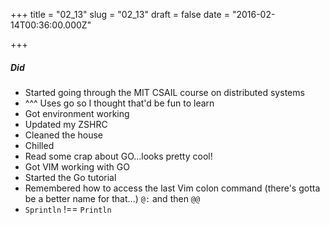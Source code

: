 
+++
title = "02_13"
slug = "02_13"
draft = false
date = "2016-02-14T00:36:00.000Z"

+++
##### Did
- Started going through the MIT CSAIL course on distributed systems
- ^^^ Uses go so I thought that'd be fun to learn
- Got environment working
- Updated my ZSHRC
- Cleaned the house
- Chilled
- Read some crap about GO...looks pretty cool!
- Got VIM working with GO
- Started the Go tutorial
- Remembered how to access the last Vim colon command (there's gotta be a better name for that...) `@:` and then `@@`
- `Sprintln` !== `Println`
